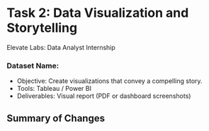 # Task 2: Data Visualization and Storytelling
Elevate Labs: Data Analyst Internship

### Dataset Name: 
- Objective: Create visualizations that convey a compelling story.
- Tools: Tableau / Power BI
- Deliverables: Visual report (PDF or dashboard screenshots)

## Summary of Changes
